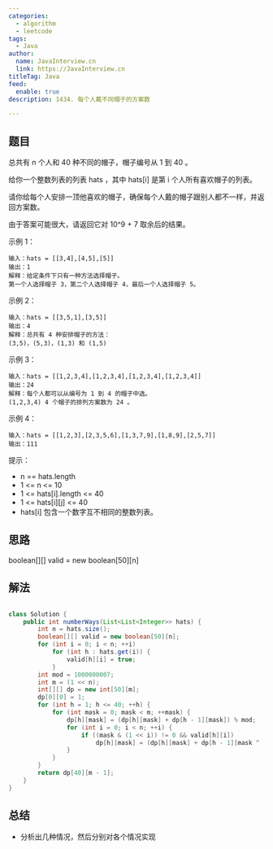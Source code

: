 ```yaml
---
categories:
  - algorithm
  - leetcode
tags:
  - Java
author: 
  name: JavaInterview.cn
  link: https://JavaInterview.cn
titleTag: Java
feed:
  enable: true
description: 1434. 每个人戴不同帽子的方案数

---
```


## 题目

总共有 n 个人和 40 种不同的帽子，帽子编号从 1 到 40 。

给你一个整数列表的列表 hats ，其中 hats[i] 是第 i 个人所有喜欢帽子的列表。

请你给每个人安排一顶他喜欢的帽子，确保每个人戴的帽子跟别人都不一样，并返回方案数。

由于答案可能很大，请返回它对 10^9 + 7 取余后的结果。



示例 1：

    输入：hats = [[3,4],[4,5],[5]]
    输出：1
    解释：给定条件下只有一种方法选择帽子。
    第一个人选择帽子 3，第二个人选择帽子 4，最后一个人选择帽子 5。
示例 2：

    输入：hats = [[3,5,1],[3,5]]
    输出：4
    解释：总共有 4 种安排帽子的方法：
    (3,5)，(5,3)，(1,3) 和 (1,5)
示例 3：

    输入：hats = [[1,2,3,4],[1,2,3,4],[1,2,3,4],[1,2,3,4]]
    输出：24
    解释：每个人都可以从编号为 1 到 4 的帽子中选。
    (1,2,3,4) 4 个帽子的排列方案数为 24 。
示例 4：

    输入：hats = [[1,2,3],[2,3,5,6],[1,3,7,9],[1,8,9],[2,5,7]]
    输出：111


提示：

* n == hats.length
* 1 <= n <= 10
* 1 <= hats[i].length <= 40
* 1 <= hats[i][j] <= 40
* hats[i] 包含一个数字互不相同的整数列表。

## 思路

boolean[][] valid = new boolean[50][n]

## 解法
```java

class Solution {
    public int numberWays(List<List<Integer>> hats) {
        int n = hats.size();
        boolean[][] valid = new boolean[50][n];
        for (int i = 0; i < n; ++i)
            for (int h : hats.get(i)) {
                valid[h][i] = true;
            }
        int mod = 1000000007;
        int m = (1 << n);
        int[][] dp = new int[50][m];
        dp[0][0] = 1;
        for (int h = 1; h <= 40; ++h) {
            for (int mask = 0; mask < m; ++mask) {
                dp[h][mask] = (dp[h][mask] + dp[h - 1][mask]) % mod;
                for (int i = 0; i < n; ++i) {
                    if ((mask & (1 << i)) != 0 && valid[h][i])
                        dp[h][mask] = (dp[h][mask] + dp[h - 1][mask ^ (1 << i)]) % mod;
                }
            }
        }
        return dp[40][m - 1];
    }
}
```

## 总结

- 分析出几种情况，然后分别对各个情况实现 
